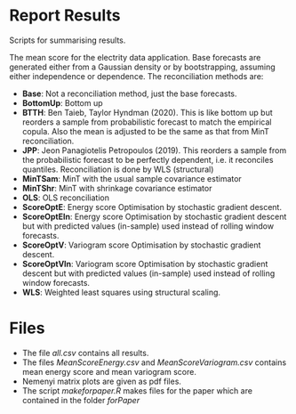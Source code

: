 # Report Results

Scripts for summarising results.

The mean score for the electrity data application. Base forecasts are generated either from a Gaussian density or by bootstrapping, assuming either independence or dependence. The reconciliation methods are:

- **Base**: Not a reconciliation method, just the base forecasts.
- **BottomUp**: Bottom up
- **BTTH**: Ben Taieb, Taylor Hyndman (2020). This is like bottom up but reorders a sample from
probabilistic forecast to match the empirical copula. Also the mean is adjusted to be the same as that
from MinT reconciliation.
- **JPP**: Jeon Panagiotelis Petropoulos (2019). This reorders a sample from the probabilistic forecast to be
perfectly dependent, i.e. it reconciles quantiles. Reconciliation is done by WLS (structural)
- **MinTSam**: MinT with the usual sample covariance estimator
- **MinTShr**: MinT with shrinkage covariance estimator
- **OLS**: OLS reconciliation
- **ScoreOptE**: Energy score Optimisation by stochastic gradient descent.
- **ScoreOptEIn**: Energy score Optimisation by stochastic gradient descent but with predicted values
(in-sample) used instead of rolling window forecasts.
- **ScoreOptV**: Variogram score Optimisation by stochastic gradient descent.
- **ScoreOptVIn**: Variogram score Optimisation by stochastic gradient descent but with predicted values
(in-sample) used instead of rolling window forecasts.
- **WLS**: Weighted least squares using structural scaling.

# Files

- The file *all.csv* contains all results.
- The files *MeanScoreEnergy.csv* and *MeanScoreVariogram.csv* contains mean energy score and mean variogram score. 
- Nemenyi matrix plots are given as pdf files.
- The script *makeforpaper.R* makes files for the paper which are contained in the folder *forPaper*
